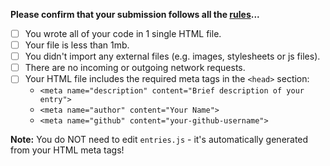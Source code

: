 **Please confirm that your submission follows all the [rules](https://github.com/Metroxe/one-html-page-challenge/blob/master/README.md#rules)...**
- [ ] You wrote all of your code in 1 single HTML file.
- [ ] Your file is less than 1mb.
- [ ] You didn't import any external files (e.g. images, stylesheets or js files).
- [ ] There are no incoming or outgoing network requests.
- [ ] Your HTML file includes the required meta tags in the `<head>` section:
  - `<meta name="description" content="Brief description of your entry">`
  - `<meta name="author" content="Your Name">`
  - `<meta name="github" content="your-github-username">`

**Note:** You do NOT need to edit `entries.js` - it's automatically generated from your HTML meta tags!